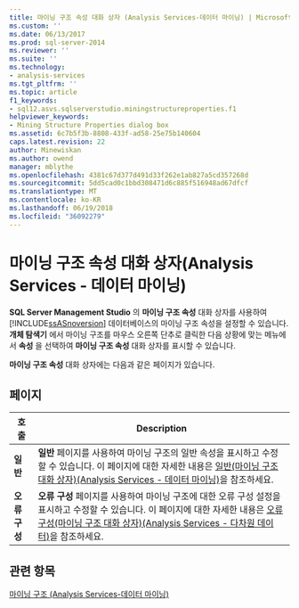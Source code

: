 ```yaml
---
title: 마이닝 구조 속성 대화 상자 (Analysis Services-데이터 마이닝) | Microsoft Docs
ms.custom: ''
ms.date: 06/13/2017
ms.prod: sql-server-2014
ms.reviewer: ''
ms.suite: ''
ms.technology:
- analysis-services
ms.tgt_pltfrm: ''
ms.topic: article
f1_keywords:
- sql12.asvs.sqlserverstudio.miningstructureproperties.f1
helpviewer_keywords:
- Mining Structure Properties dialog box
ms.assetid: 6c7b5f3b-8808-433f-ad58-25e75b140604
caps.latest.revision: 22
author: Minewiskan
ms.author: owend
manager: mblythe
ms.openlocfilehash: 4381c67d377d491d33f262e1ab827a5cd357268d
ms.sourcegitcommit: 5dd5cad0c1bbd308471d6c885f516948ad67dfcf
ms.translationtype: MT
ms.contentlocale: ko-KR
ms.lasthandoff: 06/19/2018
ms.locfileid: "36092279"
---
```

# <a name="mining-structure-properties-dialog-analysis-services---data-mining"></a>마이닝 구조 속성 대화 상자(Analysis Services - 데이터 마이닝)
  **SQL Server Management Studio** 의 **마이닝 구조 속성** 대화 상자를 사용하여 [!INCLUDE[ssASnoversion](../includes/ssasnoversion-md.md)] 데이터베이스의 마이닝 구조 속성을 설정할 수 있습니다. **개체 탐색기** 에서 마이닝 구조를 마우스 오른쪽 단추로 클릭한 다음 상황에 맞는 메뉴에서 **속성** 을 선택하여 **마이닝 구조 속성** 대화 상자를 표시할 수 있습니다.  
  
 **마이닝 구조 속성** 대화 상자에는 다음과 같은 페이지가 있습니다.  
  
## <a name="pages"></a>페이지  
  
|호출|Description|  
|----------|-----------------|  
|**일반**|**일반** 페이지를 사용하여 마이닝 구조의 일반 속성을 표시하고 수정할 수 있습니다. 이 페이지에 대한 자세한 내용은 [일반&#40;마이닝 구조 대화 상자&#41;&#40;Analysis Services - 데이터 마이닝&#41;](general-mining-structure-dialog-box-analysis-services-data-mining.md)을 참조하세요.|  
|**오류 구성**|**오류 구성** 페이지를 사용하여 마이닝 구조에 대한 오류 구성 설정을 표시하고 수정할 수 있습니다. 이 페이지에 대한 자세한 내용은 [오류 구성&#40;마이닝 구조 대화 상자&#41;&#40;Analysis Services - 다차원 데이터&#41;](error-configuration-mining-structure-dialog-analysis-services-multidimensional-data.md)을 참조하세요.|  
  
## <a name="see-also"></a>관련 항목  
 [마이닝 구조 &#40;Analysis Services-데이터 마이닝&#41;](data-mining/mining-structures-analysis-services-data-mining.md)  
  
  